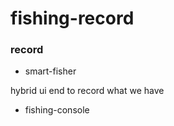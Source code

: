 # fishing-record

### record

* smart-fisher

hybrid ui end to record what we have



* fishing-console


